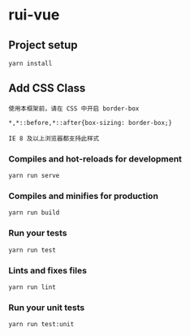 # rui-vue

## Project setup
```
yarn install
```

## Add CSS Class
```
使用本框架前，请在 CSS 中开启 border-box

*,*::before,*::after{box-sizing: border-box;}

IE 8 及以上浏览器都支持此样式
```


### Compiles and hot-reloads for development
```
yarn run serve
```

### Compiles and minifies for production
```
yarn run build
```

### Run your tests
```
yarn run test
```

### Lints and fixes files
```
yarn run lint
```

### Run your unit tests
```
yarn run test:unit
```


